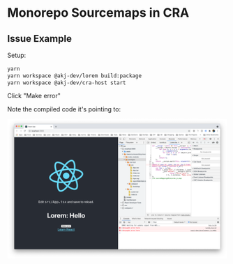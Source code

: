 # Monorepo Sourcemaps in CRA
## Issue Example

Setup:
```
yarn
yarn workspace @akj-dev/lorem build:package
yarn workspace @akj-dev/cra-host start
```

Click "Make error"

Note the compiled code it's pointing to:

![](doc/screenshot-1.png)

